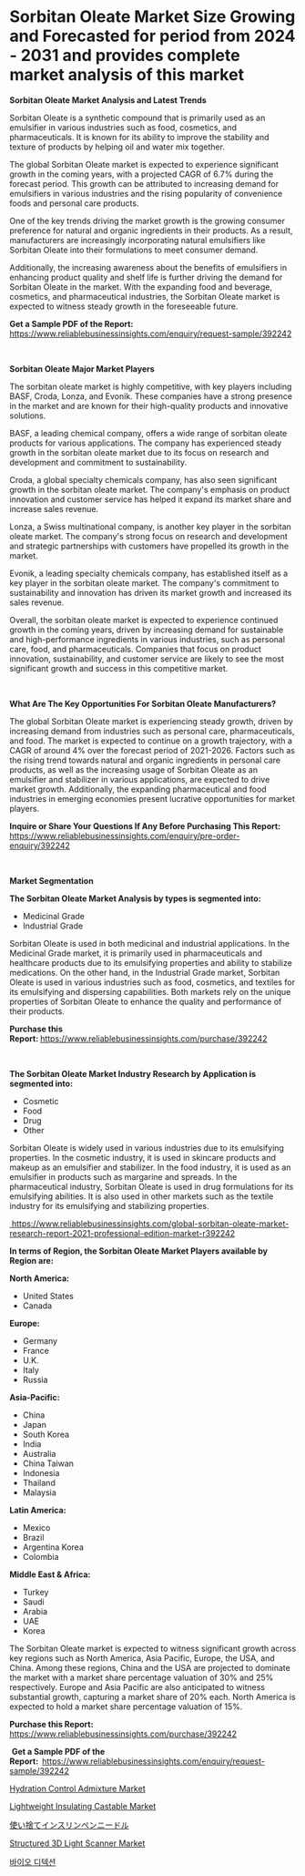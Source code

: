 <p><h1>Sorbitan Oleate Market Size Growing and Forecasted for period from 2024 - 2031 and provides complete market analysis of this market</h1></p><p><strong>Sorbitan Oleate Market Analysis and Latest Trends</strong></p>
<p><p>Sorbitan Oleate is a synthetic compound that is primarily used as an emulsifier in various industries such as food, cosmetics, and pharmaceuticals. It is known for its ability to improve the stability and texture of products by helping oil and water mix together.</p><p>The global Sorbitan Oleate market is expected to experience significant growth in the coming years, with a projected CAGR of 6.7% during the forecast period. This growth can be attributed to increasing demand for emulsifiers in various industries and the rising popularity of convenience foods and personal care products.</p><p>One of the key trends driving the market growth is the growing consumer preference for natural and organic ingredients in their products. As a result, manufacturers are increasingly incorporating natural emulsifiers like Sorbitan Oleate into their formulations to meet consumer demand.</p><p>Additionally, the increasing awareness about the benefits of emulsifiers in enhancing product quality and shelf life is further driving the demand for Sorbitan Oleate in the market. With the expanding food and beverage, cosmetics, and pharmaceutical industries, the Sorbitan Oleate market is expected to witness steady growth in the foreseeable future.</p></p>
<p><strong>Get a Sample PDF of the Report:&nbsp;</strong> <a href="https://www.reliablebusinessinsights.com/enquiry/request-sample/392242">https://www.reliablebusinessinsights.com/enquiry/request-sample/392242</a></p>
<p>&nbsp;</p>
<p><strong>Sorbitan Oleate Major Market Players</strong></p>
<p><p>The sorbitan oleate market is highly competitive, with key players including BASF, Croda, Lonza, and Evonik. These companies have a strong presence in the market and are known for their high-quality products and innovative solutions. </p><p>BASF, a leading chemical company, offers a wide range of sorbitan oleate products for various applications. The company has experienced steady growth in the sorbitan oleate market due to its focus on research and development and commitment to sustainability. </p><p>Croda, a global specialty chemicals company, has also seen significant growth in the sorbitan oleate market. The company's emphasis on product innovation and customer service has helped it expand its market share and increase sales revenue.</p><p>Lonza, a Swiss multinational company, is another key player in the sorbitan oleate market. The company's strong focus on research and development and strategic partnerships with customers have propelled its growth in the market.</p><p>Evonik, a leading specialty chemicals company, has established itself as a key player in the sorbitan oleate market. The company's commitment to sustainability and innovation has driven its market growth and increased its sales revenue.</p><p>Overall, the sorbitan oleate market is expected to experience continued growth in the coming years, driven by increasing demand for sustainable and high-performance ingredients in various industries, such as personal care, food, and pharmaceuticals. Companies that focus on product innovation, sustainability, and customer service are likely to see the most significant growth and success in this competitive market.</p></p>
<p>&nbsp;</p>
<p><strong>What Are The Key Opportunities For Sorbitan Oleate Manufacturers?</strong></p>
<p><p>The global Sorbitan Oleate market is experiencing steady growth, driven by increasing demand from industries such as personal care, pharmaceuticals, and food. The market is expected to continue on a growth trajectory, with a CAGR of around 4% over the forecast period of 2021-2026. Factors such as the rising trend towards natural and organic ingredients in personal care products, as well as the increasing usage of Sorbitan Oleate as an emulsifier and stabilizer in various applications, are expected to drive market growth. Additionally, the expanding pharmaceutical and food industries in emerging economies present lucrative opportunities for market players.</p></p>
<p><strong>Inquire or Share Your Questions If Any Before Purchasing This Report:</strong> <a href="https://www.reliablebusinessinsights.com/enquiry/pre-order-enquiry/392242">https://www.reliablebusinessinsights.com/enquiry/pre-order-enquiry/392242</a></p>
<p>&nbsp;</p>
<p><strong>Market Segmentation</strong></p>
<p><strong>The Sorbitan Oleate Market Analysis by types is segmented into:</strong></p>
<p><ul><li>Medicinal Grade</li><li>Industrial Grade</li></ul></p>
<p><p>Sorbitan Oleate is used in both medicinal and industrial applications. In the Medicinal Grade market, it is primarily used in pharmaceuticals and healthcare products due to its emulsifying properties and ability to stabilize medications. On the other hand, in the Industrial Grade market, Sorbitan Oleate is used in various industries such as food, cosmetics, and textiles for its emulsifying and dispersing capabilities. Both markets rely on the unique properties of Sorbitan Oleate to enhance the quality and performance of their products.</p></p>
<p><strong>Purchase this Report:&nbsp;</strong><a href="https://www.reliablebusinessinsights.com/purchase/392242">https://www.reliablebusinessinsights.com/purchase/392242</a></p>
<p>&nbsp;</p>
<p><strong>The Sorbitan Oleate Market Industry Research by Application is segmented into:</strong></p>
<p><ul><li>Cosmetic</li><li>Food</li><li>Drug</li><li>Other</li></ul></p>
<p><p>Sorbitan Oleate is widely used in various industries due to its emulsifying properties. In the cosmetic industry, it is used in skincare products and makeup as an emulsifier and stabilizer. In the food industry, it is used as an emulsifier in products such as margarine and spreads. In the pharmaceutical industry, Sorbitan Oleate is used in drug formulations for its emulsifying abilities. It is also used in other markets such as the textile industry for its emulsifying and stabilizing properties.</p></p>
<p><a href="https://www.reliablebusinessinsights.com/global-sorbitan-oleate-market-research-report-2021-professional-edition-market-r392242">&nbsp;https://www.reliablebusinessinsights.com/global-sorbitan-oleate-market-research-report-2021-professional-edition-market-r392242</a></p>
<p><strong>In terms of Region, the Sorbitan Oleate Market Players available by Region are:</strong></p>
<p>
    <p> <strong> North America: </strong>
        <ul>
            <li>United States</li>
            <li>Canada</li>
        </ul>
        </p> 
    <p> <strong> Europe: </strong>
        <ul>
            <li>Germany</li>
            <li>France</li>
            <li>U.K.</li>
            <li>Italy</li>
            <li>Russia</li>
        </ul>
        </p> 
    <p> <strong> Asia-Pacific: </strong>
        <ul>
            <li>China</li>
            <li>Japan</li>
            <li>South Korea</li>
            <li>India</li>
            <li>Australia</li>
            <li>China Taiwan</li>
            <li>Indonesia</li>
            <li>Thailand</li>
            <li>Malaysia</li>
        </ul>
        </p> 
    <p> <strong> Latin America: </strong>
        <ul>
            <li>Mexico</li>
            <li>Brazil</li>
            <li>Argentina Korea</li>
            <li>Colombia</li>
        </ul>
        </p> 
    <p> <strong> Middle East & Africa: </strong>
        <ul>
            <li>Turkey</li>
            <li>Saudi</li>
            <li>Arabia</li>
            <li>UAE</li>
            <li>Korea</li>
        </ul>
    </p>
    </p>
<p><p>The Sorbitan Oleate market is expected to witness significant growth across key regions such as North America, Asia Pacific, Europe, the USA, and China. Among these regions, China and the USA are projected to dominate the market with a market share percentage valuation of 30% and 25% respectively. Europe and Asia Pacific are also anticipated to witness substantial growth, capturing a market share of 20% each. North America is expected to hold a market share percentage valuation of 15%.</p></p>
<p><strong>Purchase this Report: </strong><a href="https://www.reliablebusinessinsights.com/purchase/392242">https://www.reliablebusinessinsights.com/purchase/392242</a></p>
<p>&nbsp;<strong>Get a Sample PDF of the Report:&nbsp;&nbsp;</strong><a href="https://www.reliablebusinessinsights.com/enquiry/request-sample/392242">https://www.reliablebusinessinsights.com/enquiry/request-sample/392242</a></p>
<p><strong></strong></p>
<p><p><a href="https://github.com/vimar16th/Market-Research-Report-List-5/blob/main/hydration-control-admixture-market.md">Hydration Control Admixture Market</a></p><p><a href="https://github.com/luckyshygirl/Market-Research-Report-List-5/blob/main/lightweight-insulating-castable-market.md">Lightweight Insulating Castable Market</a></p><p><a href="https://medium.com/@anhabrowning02024/%E3%82%B0%E3%83%AD%E3%83%BC%E3%83%90%E3%83%AB%E4%BD%BF%E3%81%84%E6%8D%A8%E3%81%A6%E5%BC%8F%E3%82%A4%E3%83%B3%E3%82%B9%E3%83%AA%E3%83%B3%E3%83%9A%E3%83%B3%E3%83%8B%E3%83%BC%E3%83%89%E3%83%AB%E5%B8%82%E5%A0%B4%E3%81%AE%E8%A6%8F%E6%A8%A1%E3%81%AF-%E6%A5%AD%E7%95%8C%E3%81%AE%E4%BA%88%E6%B8%AC%E3%81%AB%E3%82%88%E3%82%8B%E3%81%A8-2024%E5%B9%B4%E3%81%8B%E3%82%892031%E5%B9%B4%E3%81%BE%E3%81%A7-%E3%81%AE%E5%B9%B4%E9%96%93%E6%88%90%E9%95%B7%E7%8E%87%E3%82%92%E7%B5%8C%E9%A8%93%E3%81%99%E3%82%8B%E3%81%93%E3%81%A8%E3%81%8C%E4%BA%88%E6%83%B3%E3%81%95%E3%82%8C%E3%81%A6%E3%81%84%E3%81%BE%E3%81%99-40899aea590d">使い捨てインスリンペンニードル</a></p><p><a href="https://www.linkedin.com/pulse/structured-3d-light-scanner-market-comprehensive-assessment-gv0ke">Structured 3D Light Scanner Market</a></p><p><a href="https://medium.com/@rickymetzdvm/%EB%B0%94%EC%9D%B4%EC%98%A4%ED%83%90%EC%A7%80-%EC%82%B0%EC%97%85-%EB%B6%84%EC%84%9D-%EB%B3%B4%EA%B3%A0%EC%84%9C-%EC%8B%9C%EC%9E%A5-%EA%B7%9C%EB%AA%A8-%EC%A0%90%EC%9C%A0%EC%9C%A8-%EC%9D%91%EC%9A%A9-%EB%B6%84%EC%95%BC-%EC%A7%80%EC%97%AD-%EA%B2%BD%EC%9F%81-%EC%A0%84%EB%9E%B5-%EB%B3%84-%ED%8A%B8%EB%A0%8C%EB%93%9C-2024-2031-70d517715d0c">바이오 디텍션</a></p></p>